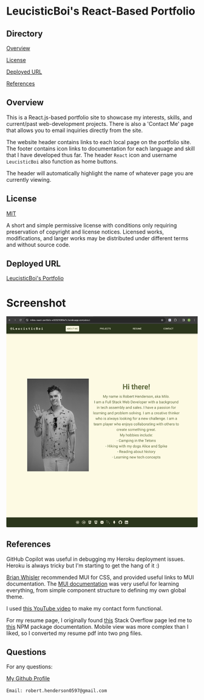 # LeucisticBoi's React-Based Portfolio

## Directory

[Overview](#Overview)

[License](#license)

[Deployed URL](#deployed-url)

[References](#references)

## Overview

This is a React.js-based portfolio site to showcase my interests, skills, and current/past web-development projects. There is also a 'Contact Me' page that allows you to email inquiries directly from the site.

The website header contains links to each local page on the portfolio site. The footer contains icon links to documentation for each language and skill that I have developed thus far. The header `React` icon and username `LeucisticBoi` also function as home buttons.

The header will automatically highlight the name of whatever page you are currently viewing. 

## License

[MIT](https://choosealicense.com/licenses/mit/)

A short and simple permissive license with conditions only requiring preservation of copyright and license notices. Licensed works, modifications, and larger works may be distributed under different terms and without source code.

## Deployed URL
[LeucisticBoi's Portfolio](https://milos-react-portfolio-e32321089e7c.herokuapp.com/)

# Screenshot
![Screenshot](./public/Portfolio_Screenshot.png)

## References

GitHub Copilot was useful in debugging my Heroku deployment issues. Heroku is always tricky but I'm starting to get the hang of it :)

[Brian Whisler](https://brian-whisler.netlify.app/) recommended MUI for CSS, and provided useful links to MUI documentation. The [MUI documentation](https://mui.com/material-ui/getting-started/) was very useful for learning everything, from simple component structure to defining my own global theme.

I used [this YouTube video](https://www.youtube.com/watch?v=bMq2riFCF90) to make my contact form functional.

For my resume page, I originally found [this](https://stackoverflow.com/questions/42042901/setting-iframe-height-to-scrollheight-in-reactjs) Stack Overflow page led me to [this](https://www.npmjs.com/package/iframe-resizer-react) NPM package documentation. Mobile view was more complex than I liked, so I converted my resume pdf into two png files.

## Questions

For any questions:

[My Github Profile](https://github.com/LeucisticBoi)

`Email: robert.henderson0597@gmail.com`